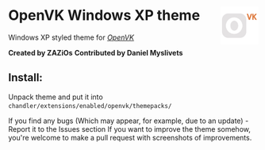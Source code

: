 # <img align="right" src="https://raw.githubusercontent.com/ZAZiOs/OVK-WinXP/main/gh-icon.svg" alt="openvkXP" title="openvkXP" width="15%">OpenVK Windows XP theme

Windows XP styled theme for _[OpenVK](https://github.com/openvk/openvk)_

**Created by ZAZiOs**
**Contributed by Daniel Myslivets**

##  Install:
Unpack theme and put it into `chandler/extensions/enabled/openvk/themepacks/`

If you find any bugs (Which may appear, for example, due to an update) - Report it to the Issues section
If you want to improve the theme somehow, you're welcome to make a pull request with screenshots of improvements.
